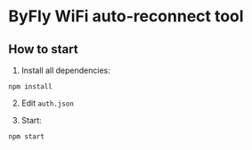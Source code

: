 # ByFly WiFi auto-reconnect tool

## How to start

1. Install all dependencies:

```shell
npm install
```

2. Edit `auth.json`

3. Start:

```shell
npm start
```

